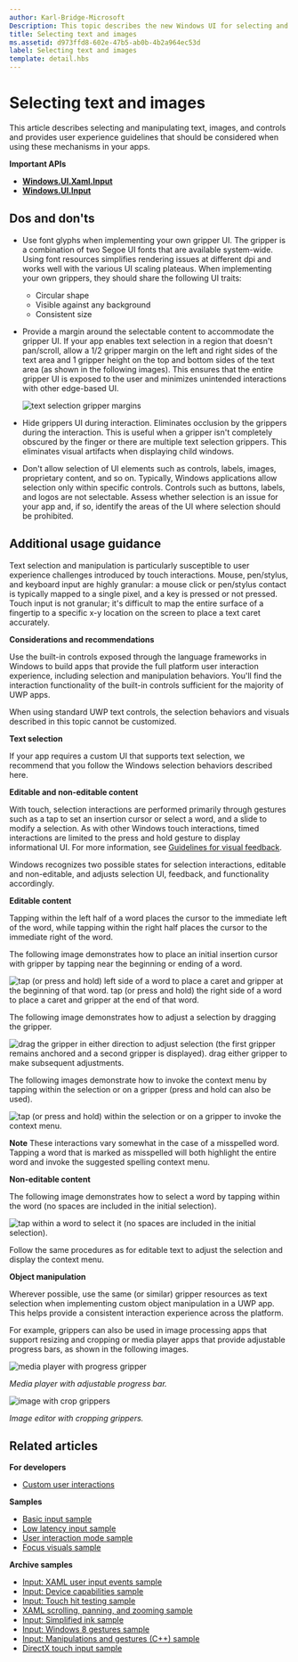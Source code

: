 ```yaml
---
author: Karl-Bridge-Microsoft
Description: This topic describes the new Windows UI for selecting and manipulating text, images, and controls and provides user experience guidelines that should be considered when using these new selection and manipulation mechanisms in your Windows Store app.
title: Selecting text and images
ms.assetid: d973ffd8-602e-47b5-ab0b-4b2a964ec53d
label: Selecting text and images
template: detail.hbs
---
```


# Selecting text and images

This article describes selecting and manipulating text, images, and controls and provides user experience guidelines that should be considered when using these mechanisms in your apps.




**Important APIs**

-   [**Windows.UI.Xaml.Input**](https://msdn.microsoft.com/library/windows/apps/br227994)
-   [**Windows.UI.Input**](https://msdn.microsoft.com/library/windows/apps/br242084)


## <span id="Dos_and_don_ts"></span><span id="dos_and_don_ts"></span><span id="DOS_AND_DON_TS"></span>Dos and don'ts


-   Use font glyphs when implementing your own gripper UI. The gripper is a combination of two Segoe UI fonts that are available system-wide. Using font resources simplifies rendering issues at different dpi and works well with the various UI scaling plateaus. When implementing your own grippers, they should share the following UI traits:

    -   Circular shape
    -   Visible against any background
    -   Consistent size
-   Provide a margin around the selectable content to accommodate the gripper UI. If your app enables text selection in a region that doesn't pan/scroll, allow a 1/2 gripper margin on the left and right sides of the text area and 1 gripper height on the top and bottom sides of the text area (as shown in the following images). This ensures that the entire gripper UI is exposed to the user and minimizes unintended interactions with other edge-based UI.

    ![text selection gripper margins](images/textselection-gripper-margins.png)

-   Hide grippers UI during interaction. Eliminates occlusion by the grippers during the interaction. This is useful when a gripper isn't completely obscured by the finger or there are multiple text selection grippers. This eliminates visual artifacts when displaying child windows.

-   Don't allow selection of UI elements such as controls, labels, images, proprietary content, and so on. Typically, Windows applications allow selection only within specific controls. Controls such as buttons, labels, and logos are not selectable. Assess whether selection is an issue for your app and, if so, identify the areas of the UI where selection should be prohibited. 

## <span id="Additional_usage_guidance"></span><span id="additional_usage_guidance"></span><span id="ADDITIONAL_USAGE_GUIDANCE"></span>Additional usage guidance


Text selection and manipulation is particularly susceptible to user experience challenges introduced by touch interactions. Mouse, pen/stylus, and keyboard input are highly granular: a mouse click or pen/stylus contact is typically mapped to a single pixel, and a key is pressed or not pressed. Touch input is not granular; it's difficult to map the entire surface of a fingertip to a specific x-y location on the screen to place a text caret accurately.

**Considerations and recommendations**

Use the built-in controls exposed through the language frameworks in Windows to build apps that provide the full platform user interaction experience, including selection and manipulation behaviors. You'll find the interaction functionality of the built-in controls sufficient for the majority of UWP apps.

When using standard UWP text controls, the selection behaviors and visuals described in this topic cannot be customized.

**Text selection**

If your app requires a custom UI that supports text selection, we recommend that you follow the Windows selection behaviors described here.

**Editable and non-editable content**


With touch, selection interactions are performed primarily through gestures such as a tap to set an insertion cursor or select a word, and a slide to modify a selection. As with other Windows touch interactions, timed interactions are limited to the press and hold gesture to display informational UI. For more information, see [Guidelines for visual feedback](guidelines-for-visualfeedback.md).

Windows recognizes two possible states for selection interactions, editable and non-editable, and adjusts selection UI, feedback, and functionality accordingly.

**Editable content**

Tapping within the left half of a word places the cursor to the immediate left of the word, while tapping within the right half places the cursor to the immediate right of the word.

The following image demonstrates how to place an initial insertion cursor with gripper by tapping near the beginning or ending of a word.

![tap (or press and hold) left side of a word to place a caret and gripper at the beginning of that word. tap (or press and hold) the right side of a word to place a caret and gripper at the end of that word.](images/textselection-place-caret.png)

The following image demonstrates how to adjust a selection by dragging the gripper.

![drag the gripper in either direction to adjust selection (the first gripper remains anchored and a second gripper is displayed). drag either gripper to make subsequent adjustments.](images/adjust-selection.png)

The following images demonstrate how to invoke the context menu by tapping within the selection or on a gripper (press and hold can also be used).

![tap (or press and hold) within the selection or on a gripper to invoke the context menu.](images/textselection-show-context.png)

**Note**  These interactions vary somewhat in the case of a misspelled word. Tapping a word that is marked as misspelled will both highlight the entire word and invoke the suggested spelling context menu.

 

**Non-editable content**

The following image demonstrates how to select a word by tapping within the word (no spaces are included in the initial selection).

![tap within a word to select it (no spaces are included in the initial selection).](images/select-word.png)

Follow the same procedures as for editable text to adjust the selection and display the context menu.

**Object manipulation**

Wherever possible, use the same (or similar) gripper resources as text selection when implementing custom object manipulation in a UWP app. This helps provide a consistent interaction experience across the platform.

For example, grippers can also be used in image processing apps that support resizing and cropping or media player apps that provide adjustable progress bars, as shown in the following images.

![media player with progress gripper](images/gripper-mediaplayer.png)

*Media player with adjustable progress bar.*

![image with crop grippers](images/gripper-imagemanip.png)

*Image editor with cropping grippers.*

## <span id="related_topics"></span>Related articles



**For developers**
* [Custom user interactions](https://msdn.microsoft.com/library/windows/apps/mt185599)

**Samples**
* [Basic input sample](http://go.microsoft.com/fwlink/p/?LinkID=620302)
* [Low latency input sample](http://go.microsoft.com/fwlink/p/?LinkID=620304)
* [User interaction mode sample](http://go.microsoft.com/fwlink/p/?LinkID=619894)
* [Focus visuals sample](http://go.microsoft.com/fwlink/p/?LinkID=619895)

**Archive samples**
* [Input: XAML user input events sample](http://go.microsoft.com/fwlink/p/?linkid=226855)
* [Input: Device capabilities sample](http://go.microsoft.com/fwlink/p/?linkid=231530)
* [Input: Touch hit testing sample](http://go.microsoft.com/fwlink/p/?linkid=231590)
* [XAML scrolling, panning, and zooming sample](http://go.microsoft.com/fwlink/p/?linkid=251717)
* [Input: Simplified ink sample](http://go.microsoft.com/fwlink/p/?linkid=246570)
* [Input: Windows 8 gestures sample](http://go.microsoft.com/fwlink/p/?LinkId=264995)
* [Input: Manipulations and gestures (C++) sample](http://go.microsoft.com/fwlink/p/?linkid=231605)
* [DirectX touch input sample](http://go.microsoft.com/fwlink/p/?LinkID=231627)
 

 






<!--HONumber=Jun16_HO3-->


